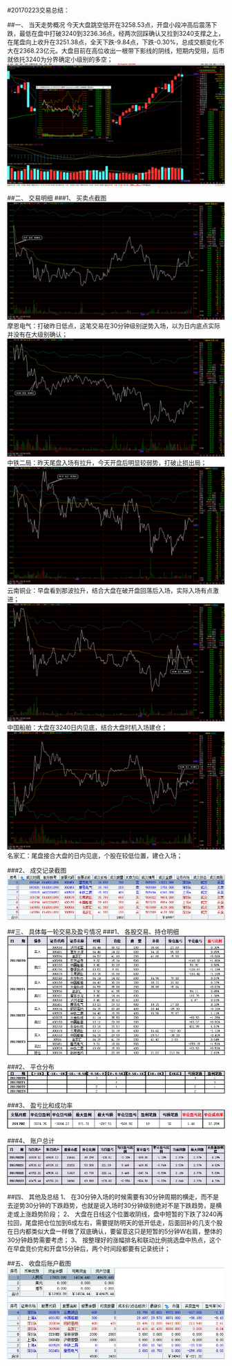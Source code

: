 ﻿#20170223交易总结： 

##一、	当天走势概况
今天大盘跳空低开在3258.53点，开盘小段冲高后震荡下跌，最低在盘中打破3240到3236.36点，经两次回踩确认又拉到3240支撑之上，在尾盘向上收升在3251.38点，全天下跌-9.84点，下跌-0.30%，总成交额变化不大在2368.23亿元。大盘目前在高位收出一根带下影线的阴线，短期内受阻，后市就依托3240为分界确定小级别的多空；
![](20170223.A.dp.png)

##二、	交易明细
###1、	买卖点截图
![](20170223.B.1.png)
摩恩电气：打破昨日低点，这笔交易在30分钟级别逆势入场，以为日内底点实际并没有在大级别确认；
![](20170223.B.2.png)
中铁二局：昨天尾盘入场有拉升，今天开盘后明显较弱势，打破止损出局；
![](20170223.B.3.png) 
云南铜业：早盘看到那波拉升，结合大盘在破开盘回落后入场，实际入场有点激进；
![](20170223.B.4.png) 
中国船舶：大盘在3240日内见底，结合大盘时机入场建仓；
![](20170223.B.5.png) 
名家汇：尾盘接合大盘的日内见底，个股在较低位置，建仓入场；




###2、	成交记录截图
![](20170223.C1.cj.png)


##三、	具体每一轮交易及盈亏情况
###1、	各股交易、持仓明细
![](20170223.C2.cc.png) 

###2、	平仓分布
![](20170223.C3.pc.png)

###3、	盈亏比和成功率
![](20170223.C4.cgl.png) 

###4、	账户总计
![](20170223.C5.zj.png)


##四、	其他及总结
1、	在30分钟入场的时候需要有30分钟周期的横走，而不是去逆势30分钟的下跌趋势，也就是说入场时30分钟级别绝对不是下跌趋势，是横走或上涨趋势阶段；
2、	大盘在日线这个位置收阴线，盘中短暂的下跌了3240再拉回，尾盘把仓位加到6成左右，需要提防明天的低开低走，后面回补的几支个股在日内都类似大盘一样做了双底确认，要留意这只是短暂的5分钟W右肩，整体的30分钟趋势需要考虑；
3、	按整理好的涨幅排名和联动比例挑选盘中热点，这个在早盘竞价完和开盘15分钟后，两个时间段都要有记录统计；




 

##五、	收盘后账户截图
![](20170223.C6.zh.png)